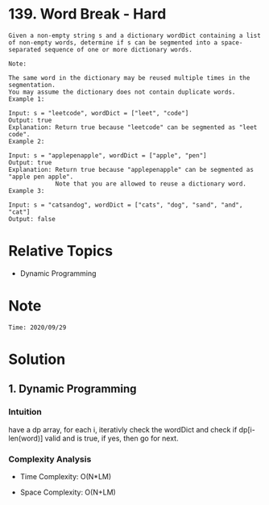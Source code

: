 # 139. Word Break - Hard

```
Given a non-empty string s and a dictionary wordDict containing a list of non-empty words, determine if s can be segmented into a space-separated sequence of one or more dictionary words.

Note:

The same word in the dictionary may be reused multiple times in the segmentation.
You may assume the dictionary does not contain duplicate words.
Example 1:

Input: s = "leetcode", wordDict = ["leet", "code"]
Output: true
Explanation: Return true because "leetcode" can be segmented as "leet code".
Example 2:

Input: s = "applepenapple", wordDict = ["apple", "pen"]
Output: true
Explanation: Return true because "applepenapple" can be segmented as "apple pen apple".
             Note that you are allowed to reuse a dictionary word.
Example 3:

Input: s = "catsandog", wordDict = ["cats", "dog", "sand", "and", "cat"]
Output: false
```

# Relative Topics
* Dynamic Programming


# Note
```
Time: 2020/09/29
```


# Solution
## 1. Dynamic Programming

### Intuition
have a dp array, for each i, iterativly check the wordDict and check if dp[i-len(word)] valid and is true, if yes, then go for next.

### Complexity Analysis
*   Time Complexity: O(N*LM)
  
*   Space Complexity: O(N+LM)
